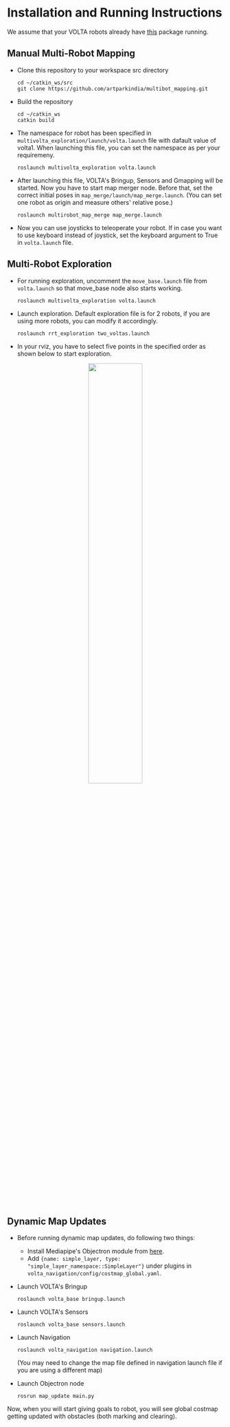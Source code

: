 # Installation and Running Instructions

We assume that your VOLTA robots already have [this](https://github.com/botsync/volta) package running.

## Manual Multi-Robot Mapping

- Clone this repository to your workspace src directory
  ```
  cd ~/catkin_ws/src
  git clone https://github.com/artparkindia/multibot_mapping.git
  ```
- Build the repository
  ```
  cd ~/catkin_ws
  catkin build
  ```
- The namespace for robot has been specified in `multivolta_exploration/launch/volta.launch` file with dafault value of volta1. When launching this file, you can set the namespace as per your requiremeny.
  ```
  roslaunch multivolta_exploration volta.launch
  ```
- After launching this file, VOLTA's Bringup, Sensors and Gmapping will be started. Now you have to start map merger node. Before that, set the correct initial poses in `map_merge/launch/map_merge.launch`. (You can set one robot as origin and measure others' relative pose.)
  ```
  roslaunch multirobot_map_merge map_merge.launch
  ```
- Now you can use joysticks to teleoperate your robot. If in case you want to use keyboard instead of joystick, set the keyboard argument to True in `volta.launch` file.


## Multi-Robot Exploration

- For running exploration, uncomment the `move_base.launch` file from `volta.launch` so that move_base node also starts working.
  ```
  roslaunch multivolta_exploration volta.launch
  ```
- Launch exploration. Default exploration file is for 2 robots, if you are using more robots, you can modify it accordingly.
  ```
  roslaunch rrt_exploration two_voltas.launch
  ```
- In your rviz, you have to select five points in the specified order as shown below to start exploration.

<p align="center" width="100%">
    <img width="50%" src="https://user-images.githubusercontent.com/76533398/177487250-f9ff0f30-343c-4875-8f4a-549e7f5f1ea0.png">
</p>


## Dynamic Map Updates

- Before running dynamic map updates, do following two things:
  - Install Mediapipe's Objectron module from [here](https://google.github.io/mediapipe/getting_started/python.html).
  - Add `{name: simple_layer, type: "simple_layer_namespace::SimpleLayer"}` under plugins in `volta_navigation/config/costmap_global.yaml`.
  
- Launch VOLTA's Bringup
  ```
  roslaunch volta_base bringup.launch
  ```
- Launch VOLTA's Sensors
  ```
  roslaunch volta_base sensors.launch
  ```
- Launch Navigation
  ```
  roslaunch volta_navigation navigation.launch
  ```
  (You may need to change the map file defined in navigation launch file if you are using a different map)
- Launch Objectron node
  ```
  rosrun map_update main.py
  ```
Now, when you will start giving goals to robot, you will see global costmap getting updated with obstacles (both marking and clearing).
